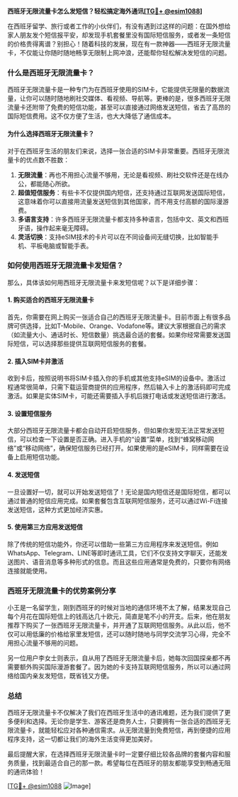 **西班牙无限流量卡怎么发短信？轻松搞定海外通讯[[TG💪+ @esim1088](https://t.me/s/esim1088)]**

在西班牙留学、旅行或者工作的小伙伴们，有没有遇到过这样的问题：在国外想给家人朋友发个短信报平安，却发现手机套餐里没有国际短信服务，或者发一条短信的价格贵得离谱？别担心！随着科技的发展，现在有一款神器——西班牙无限流量卡，不仅能让你随时随地畅享无限制上网冲浪，还能帮你轻松解决发短信的问题。

### 什么是西班牙无限流量卡？

西班牙无限流量卡是一种专门为在西班牙使用的SIM卡，它能提供无限量的数据流量，让你可以随时随地刷社交媒体、看视频、导航等。更棒的是，很多西班牙无限流量卡还附带了免费的短信功能，甚至可以直接通过网络发送短信，省去了高昂的国际短信费用。这不仅方便了生活，也大大降低了通信成本。

#### 为什么选择西班牙无限流量卡？

对于在西班牙生活的朋友们来说，选择一张合适的SIM卡非常重要。西班牙无限流量卡的优点数不胜数：

1. **无限流量**：再也不用担心流量不够用，无论是看视频、刷社交软件还是在线办公，都能随心所欲。
2. **超值短信服务**：有些卡不仅提供国内短信，还支持通过互联网发送国际短信，这意味着你可以直接用流量发送短信到其他国家，而不用支付高额的国际漫游费。
3. **多语言支持**：许多西班牙无限流量卡都支持多种语言，包括中文、英文和西班牙语，操作起来毫无障碍。
4. **灵活切换**：支持eSIM技术的卡片可以在不同设备间无缝切换，比如智能手机、平板电脑或智能手表。

### 如何使用西班牙无限流量卡发短信？

那么，具体该如何用西班牙无限流量卡来发短信呢？以下是详细步骤：

#### 1. 购买适合的西班牙无限流量卡

首先，你需要在网上购买一张适合自己的西班牙无限流量卡。目前市面上有很多品牌可供选择，比如T-Mobile、Orange、Vodafone等。建议大家根据自己的需求（如流量大小、通话时长、短信数量）挑选最合适的套餐。如果你经常需要发送国际短信，可以选择那些提供互联网短信服务的套餐。

#### 2. 插入SIM卡并激活

收到卡后，按照说明书将SIM卡插入你的手机或其他支持eSIM的设备中。激活过程通常很简单，只需下载运营商提供的应用程序，然后输入卡上的激活码即可完成激活。如果是实体SIM卡，可能还需要插入手机后拨打电话或发送短信进行激活。

#### 3. 设置短信服务

大部分西班牙无限流量卡都会自动开启短信服务，但如果你发现无法正常发送短信，可以检查一下设置是否正确。进入手机的“设置”菜单，找到“蜂窝移动网络”或“移动网络”，确保短信服务已经打开。如果使用的是eSIM卡，同样需要在设备上启用短信功能。

#### 4. 发送短信

一旦设置好一切，就可以开始发送短信了！无论是国内短信还是国际短信，都可以通过普通的短信应用完成。如果套餐包含互联网短信服务，还可以通过Wi-Fi连接发送短信，这种方式更加经济实惠。

#### 5. 使用第三方应用发送短信

除了传统的短信功能外，你还可以借助一些第三方应用程序来发送短信。例如WhatsApp、Telegram、LINE等即时通讯工具，它们不仅支持文字聊天，还能发送图片、语音消息等多种形式的信息。而且这些应用通常是免费的，只要你有网络连接就能使用。

### 西班牙无限流量卡的优势案例分享

小王是一名留学生，刚到西班牙的时候对当地的通信环境不太了解，结果发现自己每个月花在国际短信上的钱高达几十欧元，简直是笔不小的开支。后来，他在朋友推荐下购买了一张西班牙无限流量卡，并开通了互联网短信服务。从此以后，他不仅可以用低廉的价格给家里发短信，还可以随时随地与同学交流学习心得，完全不用担心流量不够用的问题。

另一位用户李女士则表示，自从用了西班牙无限流量卡后，她每次回国探亲都不再需要额外购买国际漫游套餐了。因为她的卡支持互联网短信服务，所以可以通过网络给国内亲友发短信，既省钱又方便。

### 总结

西班牙无限流量卡不仅解决了我们在西班牙生活中的通讯难题，还为我们提供了更多便利和选择。无论你是学生、游客还是商务人士，只要拥有一张合适的西班牙无限流量卡，就能轻松应对各种通信需求。从无限流量到免费短信，再到便捷的应用程序支持，这一切都让我们的海外生活变得更加美好。

最后提醒大家，在选择西班牙无限流量卡时一定要仔细比较各品牌的套餐内容和服务质量，找到最适合自己的那一款。希望每位在西班牙的朋友都能享受到畅通无阻的通讯体验！

[[TG💪+ @esim1088](https://t.me/s/esim1088) ![Image](https://i.postimg.cc/4NQfJmqS/Snipaste-2025-05-13-00-14-12.png)]